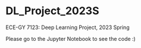 # DL_Project_2023S
ECE-GY 7123: Deep Learning Project, 2023 Spring

Please go to the Jupyter Notebook to see the code :)
